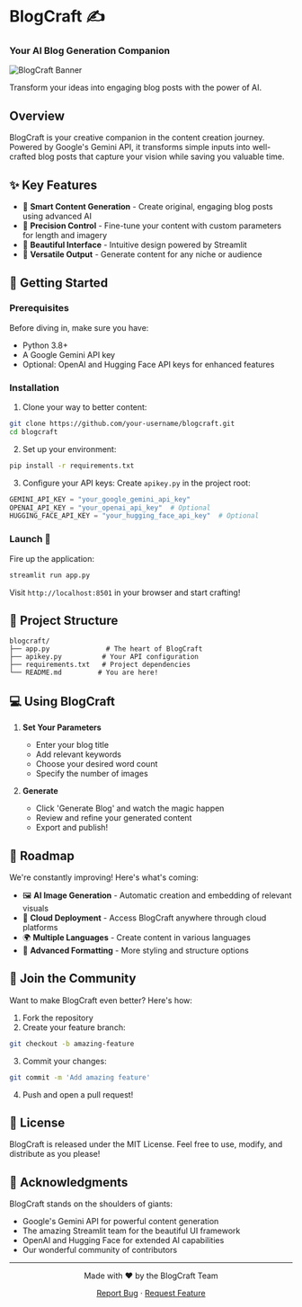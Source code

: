 # BlogCraft ✍️
### Your AI Blog Generation Companion

![BlogCraft Banner](https://your-banner-image-url.png)

Transform your ideas into engaging blog posts with the power of AI.

## Overview

BlogCraft is your creative companion in the content creation journey. Powered by Google's Gemini API, it transforms simple inputs into well-crafted blog posts that capture your vision while saving you valuable time.

## ✨ Key Features

- 🤖 **Smart Content Generation** - Create original, engaging blog posts using advanced AI
- 🎯 **Precision Control** - Fine-tune your content with custom parameters for length and imagery
- 🎨 **Beautiful Interface** - Intuitive design powered by Streamlit
- 🔄 **Versatile Output** - Generate content for any niche or audience

## 🚀 Getting Started

### Prerequisites

Before diving in, make sure you have:

- Python 3.8+
- A Google Gemini API key
- Optional: OpenAI and Hugging Face API keys for enhanced features

### Installation

1. Clone your way to better content:
```bash
git clone https://github.com/your-username/blogcraft.git
cd blogcraft
```

2. Set up your environment:
```bash
pip install -r requirements.txt
```

3. Configure your API keys:
Create `apikey.py` in the project root:
```python
GEMINI_API_KEY = "your_google_gemini_api_key"
OPENAI_API_KEY = "your_openai_api_key"  # Optional
HUGGING_FACE_API_KEY = "your_hugging_face_api_key"  # Optional
```

### Launch 🚀

Fire up the application:
```bash
streamlit run app.py
```

Visit `http://localhost:8501` in your browser and start crafting!

## 📁 Project Structure

```
blogcraft/
├── app.py              # The heart of BlogCraft
├── apikey.py          # Your API configuration
├── requirements.txt   # Project dependencies
└── README.md         # You are here!
```

## 💻 Using BlogCraft

1. **Set Your Parameters**
   - Enter your blog title
   - Add relevant keywords
   - Choose your desired word count
   - Specify the number of images

2. **Generate**
   - Click 'Generate Blog' and watch the magic happen
   - Review and refine your generated content
   - Export and publish!

## 🎯 Roadmap

We're constantly improving! Here's what's coming:

- 🖼️ **AI Image Generation** - Automatic creation and embedding of relevant visuals
- 📱 **Cloud Deployment** - Access BlogCraft anywhere through cloud platforms
- 🌍 **Multiple Languages** - Create content in various languages
- 🎨 **Advanced Formatting** - More styling and structure options

## 🤝 Join the Community

Want to make BlogCraft even better? Here's how:

1. Fork the repository
2. Create your feature branch:
```bash
git checkout -b amazing-feature
```
3. Commit your changes:
```bash
git commit -m 'Add amazing feature'
```
4. Push and open a pull request!

## 📜 License

BlogCraft is released under the MIT License. Feel free to use, modify, and distribute as you please!

## 🙏 Acknowledgments

BlogCraft stands on the shoulders of giants:

- Google's Gemini API for powerful content generation
- The amazing Streamlit team for the beautiful UI framework
- OpenAI and Hugging Face for extended AI capabilities
- Our wonderful community of contributors

---

<div align="center">
Made with ❤️ by the BlogCraft Team

[Report Bug](https://github.com/your-username/blogcraft/issues) · [Request Feature](https://github.com/your-username/blogcraft/issues)
</div>
